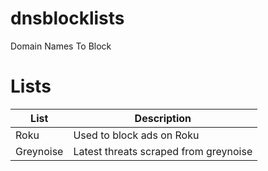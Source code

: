 # dnsblocklists
Domain Names To Block

# Lists
| List | Description |
|------|--------------|
| Roku | Used to block ads on Roku|
| Greynoise | Latest threats scraped from greynoise |
